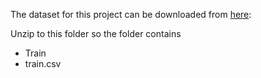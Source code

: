 
The dataset for this project can be downloaded from [here](https://www.kaggle.com/datasets/arashnic/faces-age-detection-dataset):

Unzip to this folder so the folder contains
- Train
- train.csv
